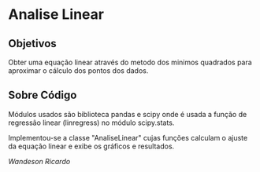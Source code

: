 # Analise Linear

## Objetivos

Obter uma equação linear através do metodo dos minimos quadrados para aproximar o cálculo
dos pontos dos dados.

## Sobre Código

Módulos usados são biblioteca pandas e scipy onde é usada a função de regressão linear (linregress)
no módulo scipy.stats.

Implementou-se a classe "AnaliseLinear" cujas funções calculam o ajuste da equação linear e exibe os gráficos e 
resultados.

_Wandeson Ricardo_
